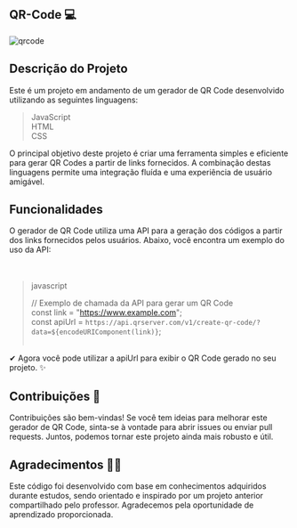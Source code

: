 ## QR-Code 💻

![qrcode](https://github.com/Hkaua/QR-Code/assets/115200562/662af037-fc8e-41e3-a53b-d182f7927011)

## Descrição do Projeto
Este é um projeto em andamento de um gerador de QR Code desenvolvido utilizando as seguintes linguagens:

> JavaScript  <br>
> HTML <br>
> CSS <br>

O principal objetivo deste projeto é criar uma ferramenta simples e eficiente para gerar QR Codes a partir de links fornecidos. A combinação destas linguagens permite uma integração fluída e uma experiência de usuário amigável.

## Funcionalidades
O gerador de QR Code utiliza uma API para a geração dos códigos a partir dos links fornecidos pelos usuários. Abaixo, você encontra um exemplo do uso da API:
<br> <br> <br> 
> javascript <br>
>
> // Exemplo de chamada da API para gerar um QR Code <br>
> const link = "https://www.example.com"; <br>
> const apiUrl = `https://api.qrserver.com/v1/create-qr-code/?data=${encodeURIComponent(link)}`; 
 <br> <br>

 
✔ Agora você pode utilizar a apiUrl para exibir o QR Code gerado no seu projeto. ✨
<br>

## Contribuições 🎈
Contribuições são bem-vindas! Se você tem ideias para melhorar este gerador de QR Code, sinta-se à vontade para abrir issues ou enviar pull requests. Juntos, podemos tornar este projeto ainda mais robusto e útil.
<br>

## Agradecimentos 🙌🙌
Este código foi desenvolvido com base em conhecimentos adquiridos durante estudos, sendo orientado e inspirado por um projeto anterior compartilhado pelo professor. Agradecemos pela oportunidade de aprendizado proporcionada.
<br>
